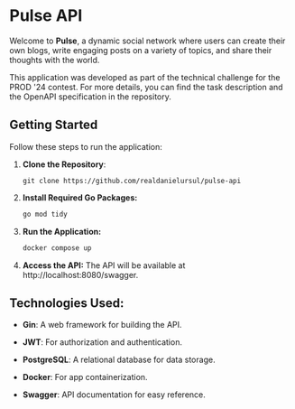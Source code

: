 # Pulse API

Welcome to **Pulse**, a dynamic social network where users can create their own blogs, write engaging posts on a variety of topics, and share their thoughts with the world.

This application was developed as part of the technical challenge for the PROD '24 contest. For more details, you can find the task description and the OpenAPI specification in the repository.

## Getting Started

Follow these steps to run the application:

1. **Clone the Repository**:
    ```
    git clone https://github.com/realdanielursul/pulse-api
    ```

2. **Install Required Go Packages:**
    ```bash
    go mod tidy
    ```

3. **Run the Application:**
    ```bash
    docker compose up
    ```

4. **Access the API:**
The API will be available at http://localhost:8080/swagger.

## Technologies Used:
- **Gin**: A web framework for building the API.

- **JWT**: For authorization and authentication.

- **PostgreSQL**: A relational database for data storage.

- **Docker**: For app containerization.

- **Swagger**: API documentation for easy reference.

